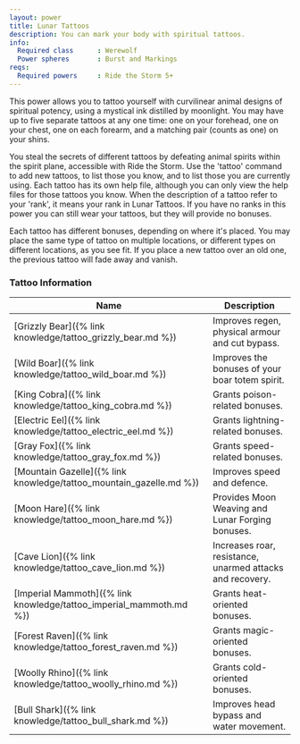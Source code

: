 ```yaml
---
layout: power
title: Lunar Tattoos
description: You can mark your body with spiritual tattoos.
info:
  Required class      : Werewolf
  Power spheres       : Burst and Markings
reqs:
  Required powers     : Ride the Storm 5+
---
```


This power allows you to tattoo yourself with curvilinear animal designs of
spiritual potency, using a mystical ink distilled by moonlight.  You may have
up to five separate tattoos at any one time: one on your forehead, one on your
chest, one on each forearm, and a matching pair (counts as one) on your shins.

You steal the secrets of different tattoos by defeating animal spirits within
the spirit plane, accessible with Ride the Storm.  Use the 'tattoo' command to
add new tattoos, to list those you know, and to list those you are currently
using.  Each tattoo has its own help file, although you can only view the help
files for those tattoos you know.  When the description of a tattoo refer to
your 'rank', it means your rank in Lunar Tattoos.  If you have no ranks in this
power you can still wear your tattoos, but they will provide no bonuses.

Each tattoo has different bonuses, depending on where it's placed.  You may
place the same type of tattoo on multiple locations, or different types on
different locations, as you see fit.  If you place a new tattoo over an old
one, the previous tattoo will fade away and vanish.

### Tattoo Information

Name                                                                          | Description
---                                                                           | ---
[Grizzly Bear]({% link knowledge/tattoo_grizzly_bear.md %})                   | Improves regen, physical armour and cut bypass.
[Wild Boar]({% link knowledge/tattoo_wild_boar.md %})           | Improves the bonuses of your boar totem spirit.
[King Cobra]({% link knowledge/tattoo_king_cobra.md %}) | Grants poison-related bonuses.
[Electric Eel]({% link knowledge/tattoo_electric_eel.md %})         | Grants lightning-related bonuses.
[Gray Fox]({% link knowledge/tattoo_gray_fox.md %})           | Grants speed-related bonuses.
[Mountain Gazelle]({% link knowledge/tattoo_mountain_gazelle.md %})             | Improves speed and defence.
[Moon Hare]({% link knowledge/tattoo_moon_hare.md %}) | Provides Moon Weaving and Lunar Forging bonuses.
[Cave Lion]({% link knowledge/tattoo_cave_lion.md %})   | Increases roar, resistance, unarmed attacks and recovery.
[Imperial Mammoth]({% link knowledge/tattoo_imperial_mammoth.md %})     | Grants heat-oriented bonuses.
[Forest Raven]({% link knowledge/tattoo_forest_raven.md %})         | Grants magic-oriented bonuses.
[Woolly Rhino]({% link knowledge/tattoo_woolly_rhino.md %})   | Grants cold-oriented bonuses.
[Bull Shark]({% link knowledge/tattoo_bull_shark.md %})               | Improves head bypass and water movement.
